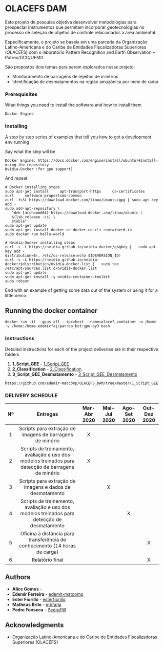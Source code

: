 # OLACEFS DAM

Este projeto de pesquisa objetiva desenvolver metodologias para prospectar instrumentos que permitam incorporar geotecnologias no processo de seleção de objetos de controle relacionados à área ambiental.

Especificamente, o projeto se baseia em uma parceria da Organização Latino-Americana e do Caribe de Entidades Fiscalizadoras Superiores (OLACEFS) com o laboratório Pattern Recognition and Earth Observation – Patreo/DCC/UFMG.

São propostos dois temas para serem explorados nesse projeto:
  * Monitoramento de barragens de rejeitos de minérios
  * Identificação de desmatamentos na região amazônica por meio de radar


### Prerequisites

What things you need to install the software and how to install them

```
Docker Engine
```

### Installing

A step by step series of examples that tell you how to get a development env running

Say what the step will be

```
Docker Engine: https://docs.docker.com/engine/install/ubuntu/#install-using-the-repository
Nvidia-Docker (for gpu support)
```

And repeat

```
# Docker installing steps
sudo apt-get install     apt-transport-https     ca-certificates     curl     software-properties-common
curl -fsSL https://download.docker.com/linux/ubuntu/gpg | sudo apt-key add -
sudo add-apt-repository \
   "deb [arch=amd64] https://download.docker.com/linux/ubuntu \
   $(lsb_release -cs) \
   stable"
sudo apt-get update
sudo apt-get install docker-ce docker-ce-cli containerd.io
sudo docker run hello-world

# Nvidia-Docker installing steps
curl -s -L https://nvidia.github.io/nvidia-docker/gpgkey |   sudo apt-key add -
distribution=$(. /etc/os-release;echo $ID$VERSION_ID)
curl -s -L https://nvidia.github.io/nvidia-docker/$distribution/nvidia-docker.list |   sudo tee /etc/apt/sources.list.d/nvidia-docker.list
sudo apt-get update
sudo apt-get install -y nvidia-container-toolkit
sudo reboot
```

End with an example of getting some data out of the system or using it for a little demo

## Running the docker container

```
docker run -it --gpus all --ipc=host --name=olacef_container -w /home -v /home:/home edemirfaj/patreo_bot:gpu-py3 bash
```

### Instructions

Detailed instructions for each of the project deliveries are in their respective folders
              
1. **1_Script_GEE** - [1_Script_GEE](https://github.com/edemir-matcomp/OLACEFS_DAM/tree/master/1_Script_GEE)
2. **2_Classification** - [2_Classification](https://github.com/edemir-matcomp/OLACEFS_DAM/tree/master/2_Classification)
3. **3_Script_GEE_Desmatamento** - [3_Script_GEE_Desmatamento](https://github.com/edemir-matcomp/OLACEFS_DAM/tree/master/3_Script_GEE_Desmatamento)

```
https://github.com/edemir-matcomp/OLACEFS_DAM/tree/master/1_Script_GEE
```

### DELIVERY SCHEDULE

| Nº  | Entregas  | Mar-Abr 2020 | Mai-Jul 2020 | Ago-Set 2020 | Out-Dez 2020 
| :------------: |:---------------:| :-----:| :---------------:| :---------------:| :---------------: |
| 1 | Scripts para extração de imagens de barragens de minério | X |  |  |  |
| 2 | Scripts de treinamento, avaliação e uso dos modelos treinados para detecção de barragens de minério | X |  |  |  |
| 3 | Scripts para extração de imagens e dados de desmatamento |  | X |  |  |
| 4 | Scripts de treinamento, avaliação e uso dos modelos treinados para detecção de desmatamento |  |  | X |  |
| 5 | Oficina à distância para transferência de conhecimento  (14 horas de carga) |  |  |  | X |
| 6 | Relatório final |  |  |  | X |

## Authors

* **Alice Gomes** - []()
* **Edemir Ferreira** - [edemir-matcomp](https://github.com/edemir-matcomp)
* **Ester Fiorillo** - [esterfiorillo](https://github.com/esterfiorillo)
* **Matheus Brito** - [mbfaria](https://github.com/mbfaria)
* **Pedro Fonseca** - [PedroFW](https://github.com/PedroFW)


## Acknowledgments

* Organização Latino-Americana e do Caribe de Entidades Fiscalizadoras Superiores (OLACEFS)


